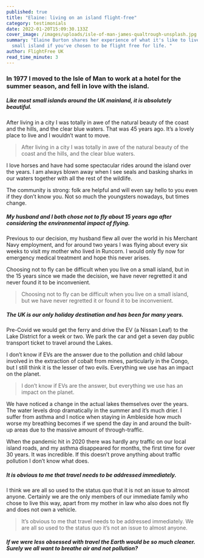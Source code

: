 ```yaml
---
published: true
title: "Elaine: living on an island flight-free"
category: testimonials
date: 2022-01-20T15:09:30.133Z
cover_image: /images/uploads/isle-of-man-james-qualtrough-unsplash.jpg
summary: "Elaine Burton shares her experience of what it's like to live on a
  small island if you've chosen to be flight free for life. "
author: FlightFree UK
read_time_minute: 3
---
```

### In 1977 I moved to the Isle of Man to work at a hotel for the summer season, and fell in love with the island.

##### Like most small islands around the UK mainland, it is absolutely beautiful.

After living in a city I was totally in awe of the natural beauty of the coast and the hills, and the clear blue waters. That was 45 years ago. It’s a lovely place to live and I wouldn’t want to move.

> After living in a city I was totally in awe of the natural beauty of the coast and the hills, and the clear blue waters.

I love horses and have had some spectacular rides around the island over the years. I am always blown away when I see seals and basking sharks in our waters together with all the rest of the wildlife. 

The community is strong: folk are helpful and will even say hello to you even if they don’t know you. Not so much the youngsters nowadays, but times change.

##### My husband and I both chose not to fly about 15 years ago after considering the environmental impact of flying.

Previous to our decision, my husband flew all over the world in his Merchant Navy employment, and for around two years I was flying about every six weeks to visit my mother who lived in Runcorn. I would only fly now for emergency medical treatment and hope this never arises. 

Choosing not to fly can be difficult when you live on a small island, but in the 15 years since we made the decision, we have never regretted it and never found it to be inconvenient. 

> Choosing not to fly can be difficult when you live on a small island, but we have never regretted it or found it to be inconvenient.

##### The UK is our only holiday destination and has been for many years.

Pre-Covid we would get the ferry and drive the EV (a Nissan Leaf) to the Lake District for a week or two. We park the car and get a seven day public transport ticket to travel around the Lakes. 

I don’t know if EVs are the answer due to the pollution and child labour involved in the extraction of cobalt from mines, particularly in the Congo, but I still think it is the lesser of two evils. Everything we use has an impact on the planet.

> I don’t know if EVs are the answer, but everything we use has an impact on the planet.

We have noticed a change in the actual lakes themselves over the years. The water levels drop dramatically in the summer and it’s much drier. I suffer from asthma and I notice when staying in Ambleside how much worse my breathing becomes if we spend the day in and around the built-up areas due to the massive amount of through-traffic. 

When the pandemic hit in 2020 there was hardly any traffic on our local island roads, and my asthma disappeared for months, the first time for over 30 years. It was incredible. If this doesn’t prove anything about traffic pollution I don’t know what does.

##### It is obvious to me that travel needs to be addressed immediately.

I think we are all so used to the status quo that it is not an issue to almost anyone. Certainly we are the only members of our immediate family who chose to live this way, apart from my mother in law who also does not fly and does not own a vehicle. 

> It’s obvious to me that travel needs to be addressed immediately. We are all so used to the status quo it’s not an issue to almost anyone.

##### If we were less obsessed with travel the Earth would be so much cleaner. Surely we all want to breathe air and not pollution?
